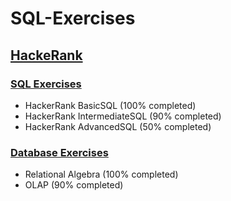 # SQL-Exercises

## [HackeRank](https://www.hackerrank.com)

### [SQL Exercises](https://www.hackerrank.com/domains/sql)
* HackerRank BasicSQL (100% completed)
* HackerRank IntermediateSQL (90% completed)
* HackerRank AdvancedSQL (50% completed)

### [Database Exercises](https://www.hackerrank.com/domains/databases)
* Relational Algebra (100% completed)
* OLAP (90% completed)